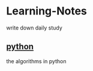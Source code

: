 # Learning-Notes
write down daily study
## [python](https://github.com/xiangz201/Learning-Notes/tree/master/python/sort%20algorithm)
the algorithms in python
